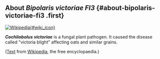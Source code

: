 About *Bipolaris victoriae FI3* {#about-bipolaris-victoriae-fi3 .first}
-------------------------------

[![Wikipedia](/img/wikipedia_logo_v2_en.png){#wiki_icon}](https://en.wikipedia.org/wiki/Cochliobolus_victoriae)

***Cochliobolus victoriae*** is a fungal plant pathogen. It caused the
disease called \"victoria blight\" affecting oats and similar grains.

([Text](https://en.wikipedia.org/wiki/Cochliobolus_victoriae) from
[Wikipedia](http://en.wikipedia.org/), the free encyclopaedia.)
